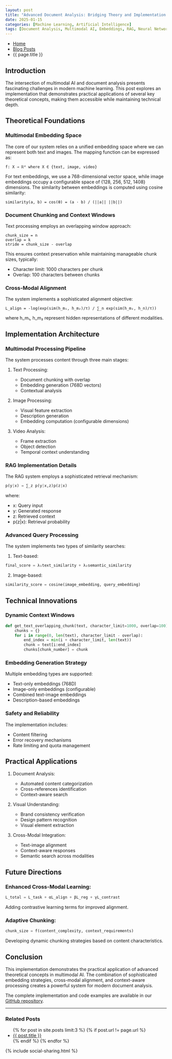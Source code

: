 ```yaml
---
layout: post
title: "Advanced Document Analysis: Bridging Theory and Implementation with Gemini AI"
date: 2025-01-15
categories: [Machine Learning, Artificial Intelligence]
tags: [Document Analysis, Multimodal AI, Embeddings, RAG, Neural Networks]
---
```


<nav aria-label="Breadcrumb" class="breadcrumb">
  <ul>
    <li><a href="{{ site.baseurl }}/">Home</a></li>
    <li><a href="{{ site.baseurl }}/posts/">Blog Posts</a></li>
    <li>{{ page.title }}</li>
  </ul>
</nav>

## Introduction

The intersection of multimodal AI and document analysis presents fascinating challenges in modern machine learning. This post explores an implementation that demonstrates practical applications of several key theoretical concepts, making them accessible while maintaining technical depth.

## Theoretical Foundations

### Multimodal Embedding Space
The core of our system relies on a unified embedding space where we can represent both text and images. The mapping function can be expressed as:

```
f: X → ℝᵈ where X ∈ {text, image, video}
```

For text embeddings, we use a 768-dimensional vector space, while image embeddings occupy a configurable space of {128, 256, 512, 1408} dimensions. The similarity between embeddings is computed using cosine similarity:

```
similarity(a, b) = cos(θ) = (a · b) / (||a|| ||b||)
```

### Document Chunking and Context Windows
Text processing employs an overlapping window approach:
```
chunk_size = n
overlap = k
stride = chunk_size - overlap
```

This ensures context preservation while maintaining manageable chunk sizes, typically:
- Character limit: 1000 characters per chunk
- Overlap: 100 characters between chunks

### Cross-Modal Alignment
The system implements a sophisticated alignment objective:
```
L_align = -log(exp(sim(h_m₁, h_m₂)/τ) / ∑_n exp(sim(h_m₁, h_n)/τ))
```
where h_m₁, h_m₂ represent hidden representations of different modalities.

## Implementation Architecture

### Multimodal Processing Pipeline
The system processes content through three main stages:

1. Text Processing:
   - Document chunking with overlap
   - Embedding generation (768D vectors)
   - Contextual analysis

2. Image Processing:
   - Visual feature extraction
   - Description generation
   - Embedding computation (configurable dimensions)

3. Video Analysis:
   - Frame extraction
   - Object detection
   - Temporal context understanding

### RAG Implementation Details

The RAG system employs a sophisticated retrieval mechanism:
```python
p(y|x) = ∑_z p(y|x,z)p(z|x)
```
where:
- x: Query input
- y: Generated response
- z: Retrieved context
- p(z|x): Retrieval probability

### Advanced Query Processing

The system implements two types of similarity searches:

1. Text-based:
```python
final_score = λ₁text_similarity + λ₂semantic_similarity
```

2. Image-based:
```python
similarity_score = cosine(image_embedding, query_embedding)
```

## Technical Innovations

### Dynamic Context Windows
```python
def get_text_overlapping_chunk(text, character_limit=1000, overlap=100):
    chunks = {}
    for i in range(0, len(text), character_limit - overlap):
        end_index = min(i + character_limit, len(text))
        chunk = text[i:end_index]
        chunks[chunk_number] = chunk
```

### Embedding Generation Strategy
Multiple embedding types are supported:
- Text-only embeddings (768D)
- Image-only embeddings (configurable)
- Combined text-image embeddings
- Description-based embeddings

### Safety and Reliability
The implementation includes:
- Content filtering
- Error recovery mechanisms
- Rate limiting and quota management

## Practical Applications

1. Document Analysis:
   - Automated content categorization
   - Cross-references identification
   - Context-aware search

2. Visual Understanding:
   - Brand consistency verification
   - Design pattern recognition
   - Visual element extraction

3. Cross-Modal Integration:
   - Text-image alignment
   - Context-aware responses
   - Semantic search across modalities

## Future Directions

### Enhanced Cross-Modal Learning:
```python
L_total = L_task + αL_align + βL_reg + γL_contrast
```
Adding contrastive learning terms for improved alignment.

### Adaptive Chunking:
```python
chunk_size = f(content_complexity, context_requirements)
```
Developing dynamic chunking strategies based on content characteristics.

## Conclusion

This implementation demonstrates the practical application of advanced theoretical concepts in multimodal AI. The combination of sophisticated embedding strategies, cross-modal alignment, and context-aware processing creates a powerful system for modern document analysis.

The complete implementation and code examples are available in our [GitHub repository](https://github.com/MHHamdan/LLM_Reasoning/blob/main/genai/inspect_rich_documents_w_gemini_multimodality_and_multimodal_rag-v1.0.0.ipynb).

---

<section>
  <h3>Related Posts</h3>
  <ul>
    {% for post in site.posts limit:3 %}
    {% if post.url != page.url %}
    <li><a href="{{ post.url | relative_url }}">{{ post.title }}</a></li>
    {% endif %}
    {% endfor %}
  </ul>
</section>

{% include social-sharing.html %}